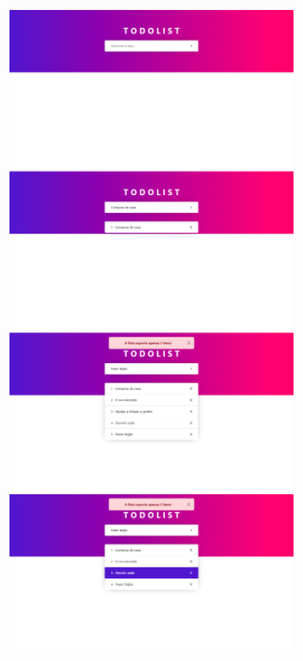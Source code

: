 ![alt text](https://github.com/dassatavares/TodoList/blob/main/images/1.png)
![alt text](https://github.com/dassatavares/TodoList/blob/main/images/2.png)
![alt text](https://github.com/dassatavares/TodoList/blob/main/images/3.png)
![alt text](https://github.com/dassatavares/TodoList/blob/main/images/4.png)
